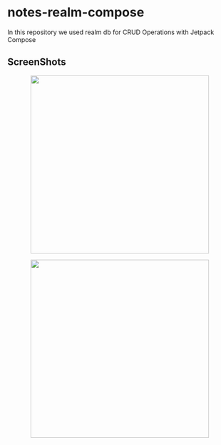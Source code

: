 # notes-realm-compose

In this repository we used realm db for CRUD Operations with Jetpack Compose

## ScreenShots
<p align = "center">
<img src="https://ik.imagekit.io/b1tyxyuh2/ezgif.com-video-to-gif_kyq_HL8cD.gif?updatedAt=1696752655602" height = "400px">
</p>
<p align = "center">
  <img src = "https://ik.imagekit.io/b1tyxyuh2/1_NO3Mt1il8.png?updatedAt=1696488958778" height = "400px"/>
</p>
